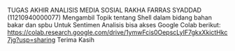 TUGAS AKHIR ANALISIS MEDIA SOSIAL
RAKHA FARRAS SYADDAD (11210940000077)
Mengambil Topik tentang Shell dalam bidang bahan bakar dan spbu
Untuk Sentimen Analisis bisa akses Google Colab berikut:
https://colab.research.google.com/drive/1ymwFcis0OepscLyIF7gkxXkictHkc7jg?usp=sharing
Terima Kasih
